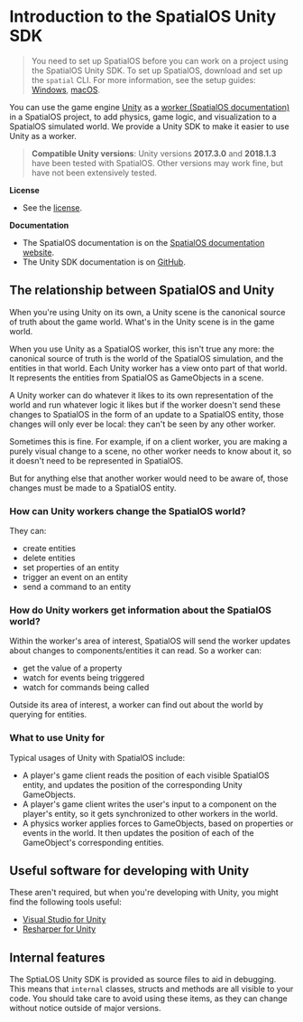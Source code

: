 # Introduction to the SpatialOS Unity SDK

> You need to set up SpatialOS before you can work on a project using the SpatialOS Unity SDK. To set up SpatialOS, download and set up the `spatial` CLI. For more information, see the setup guides:
[Windows](get-started/setup/win.md),
[macOS](get-started/setup/mac.md).

You can use the game engine [Unity](https://unity3d.com/) as a [worker (SpatialOS documentation)](https://docs.improbable.io/reference/13.0/shared/glossary#worker)
in a SpatialOS project, to add physics, game logic, and visualization to a SpatialOS simulated world. We provide a
Unity SDK to make it easier to use Unity as a worker.

> **Compatible Unity versions**: Unity versions **2017.3.0** and **2018.1.3** have been tested with SpatialOS. Other versions may work fine, but have not been extensively tested.

**License**
* See the [license](../LICENSE.md).

**Documentation**
* The SpatialOS documentation is on the [SpatialOS documentation website](https://docs.improbable.io).
* The Unity SDK documentation is on [GitHub](README.md).

## The relationship between SpatialOS and Unity

When you're using Unity on its own, a Unity scene is the canonical source of truth about the game world. What's in the
Unity scene is in the game world.

When you use Unity as a SpatialOS worker, this isn't true any more: the canonical source of truth is the world of
the SpatialOS simulation, and the entities in that world. Each Unity worker has a view onto part of that world. It
represents the entities from SpatialOS as GameObjects in a scene.

A Unity worker can do whatever it likes to its own representation of the
world and run whatever logic it likes but if the worker doesn't send these
changes to SpatialOS in the form of an update to a SpatialOS entity, those
changes will only ever be local: they can't be seen by any other worker.

Sometimes this is fine. For example, if on a client worker, you are making a purely visual change to a scene, no other
worker needs to know about it, so it doesn't need to be represented in SpatialOS.

But for anything else that another worker would need to be aware of, those changes must be made
to a SpatialOS entity.

### How can Unity workers change the SpatialOS world?

They can:

* create entities
* delete entities
* set properties of an entity
* trigger an event on an entity
* send a command to an entity

### How do Unity workers get information about the SpatialOS world?

Within the worker's area of interest, SpatialOS will send the worker updates about changes to
components/entities it can read. So a worker can:

* get the value of a property
* watch for events being triggered
* watch for commands being called

Outside its area of interest, a worker can find out about the world by querying for entities.

### What to use Unity for

Typical usages of Unity with SpatialOS include:

* A player's game client reads the position of each visible SpatialOS entity, and updates the position of
   the corresponding Unity GameObjects.
* A player's game client writes the user's input to a component on the player's entity, so it gets synchronized
    to other workers in the world.
* A physics worker applies forces to GameObjects, based on properties or events in the world. It then updates
    the position of each of the GameObject's corresponding entities.

## Useful software for developing with Unity

These aren't required, but when you're developing with Unity, you might find the following tools useful:

* [Visual Studio for Unity](https://www.visualstudio.com/en-us/features/unitytools-vs.aspx)
* [Resharper for Unity](https://github.com/JetBrains/resharper-unity)

## Internal features

The SptiaLOS Unity SDK is provided as source files to aid in debugging.
This means that `internal` classes, structs and methods are all visible to your code.
You should take care to avoid using these items, as they can change without notice outside of major versions.
